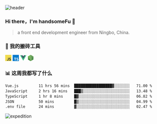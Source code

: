 ![header](https://raw.githubusercontent.com/fzq1998/fzq1998/master/header.png)

### Hi there，I'm handsomeFu 👋

> a front end development engineer from Ningbo, China.

### 🔧 我的搬砖工具
<code><img height="20" src="https://raw.githubusercontent.com/github/explore/80688e429a7d4ef2fca1e82350fe8e3517d3494d/topics/javascript/javascript.png" alt="javascript"></code>
<code><img height="20" src="https://raw.githubusercontent.com/github/explore/80688e429a7d4ef2fca1e82350fe8e3517d3494d/topics/typescript/typescript.png" alt="typescript"></code>
<code><img height="20" src="https://raw.githubusercontent.com/github/explore/80688e429a7d4ef2fca1e82350fe8e3517d3494d/topics/vue/vue.png" alt="vue"></code>
<code><img height="20" src="https://raw.githubusercontent.com/github/explore/80688e429a7d4ef2fca1e82350fe8e3517d3494d/topics/nodejs/nodejs.png" alt="nodejs"></code>



### 📊 这周我都写了什么
<!--START_SECTION:waka-->

```txt
Vue.js         11 hrs 56 mins  █████████████████▓░░░░░░░   71.00 %
JavaScript     2 hrs 16 mins   ███▒░░░░░░░░░░░░░░░░░░░░░   13.48 %
TypeScript     1 hr 8 mins     █▓░░░░░░░░░░░░░░░░░░░░░░░   06.82 %
JSON           50 mins         █▒░░░░░░░░░░░░░░░░░░░░░░░   04.99 %
.env file      24 mins         ▓░░░░░░░░░░░░░░░░░░░░░░░░   02.47 %
```

<!--END_SECTION:waka-->


![expedition](https://raw.githubusercontent.com/fzq1998/fzq1998/master/expedition.gif)

